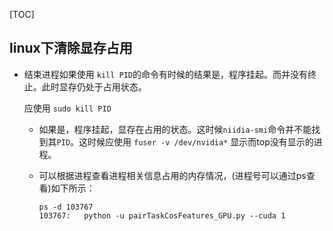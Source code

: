 [TOC]

## linux下清除显存占用

- 结束进程如果使用 `kill PID`的命令有时候的结果是，程序挂起。而并没有终止。此时显存仍处于占用状态。

  应使用 `sudo kill PID`

  - 如果是，程序挂起，显存在占用的状态。这时候`niidia-smi`命令并不能找到其`PID`。这时候应使用 `fuser -v /dev/nvidia*` 显示而top没有显示的进程。

  - 可以根据进程查看进程相关信息占用的内存情况，(进程号可以通过ps查看)如下所示：

    ```
    ps -d 103767
    103767:   python -u pairTaskCosFeatures_GPU.py --cuda 1
    ```

     

  
